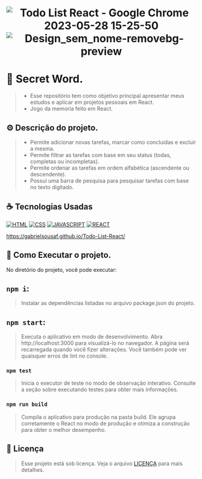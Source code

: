 <h1 align="center" width:100%>
  
![Todo List React - Google Chrome 2023-05-28 15-25-50](https://github.com/gabrielsousaf/Todo-List-React/assets/121953504/9ea46145-a88f-4e5c-b549-8d759dade1a2)
![Design_sem_nome-removebg-preview](https://github.com/gabrielsousaf/Todo-List-React/assets/121953504/19028900-5437-49bd-90cf-b349f95aa0a6)

 

# 📱 Secret Word.
> * Esse repositório tem como objetivo principal apresentar meus estudos e aplicar em projetos pessoais em React.
> * Jogo da memoria feito em React.
  

## ⚙ Descrição do projeto.
> * Permite adicionar novas tarefas, marcar como concluidas e excluir a mesma.<br>
> * Permite filtrar as tarefas com base em seu status (todas, completas ou incompletas).<br>
> * Permite ordenar as tarefas em ordem alfabética (ascendente ou descendente).<br>
> * Possui uma barra de pesquisa para pesquisar tarefas com base no texto digitado.
 

## ☕ Tecnologias Usadas

[![HTML](https://img.shields.io/badge/HTML5-E34F26?style=for-the-badge&logo=html5&logoColor=white)](#)
[![CSS](https://img.shields.io/badge/CSS3-1572B6?style=for-the-badge&logo=css3&logoColor=white)](#)
[![JAVASCRIPT](https://img.shields.io/badge/JavaScript-F7DF1E?style=for-the-badge&logo=javascript&logoColor=black)](#)
[![REACT](https://img.shields.io/badge/React-20232A?style=for-the-badge&logo=react&logoColor=61DAFB)](#)

https://gabrielsousaf.github.io/Todo-List-React/



## 📎 Como Executar o projeto.

No diretório do projeto, você pode executar:

## `npm i`:
> Instalar as dependências listadas no arquivo package.json do projeto.

## `npm start`: 
> Executa o aplicativo em modo de desenvolvimento.
> Abra http://localhost:3000 para visualizá-lo no navegador.
> A página será recarregada quando você fizer alterações.
> Você também pode ver quaisquer erros de lint no console.

### `npm test`
> Inicia o executor de teste no modo de observação interativo.
> Consulte a seção sobre executando testes para obter mais informações.

### `npm run build`
> Compila o aplicativo para produção na pasta build.
> Ele agrupa corretamente o React no modo de produção e otimiza a construção para obter o melhor desempenho.
   
## 📝 Licença

> Esse projeto está sob licença. Veja o arquivo [LICENÇA](LICENSE) para mais detalhes.


